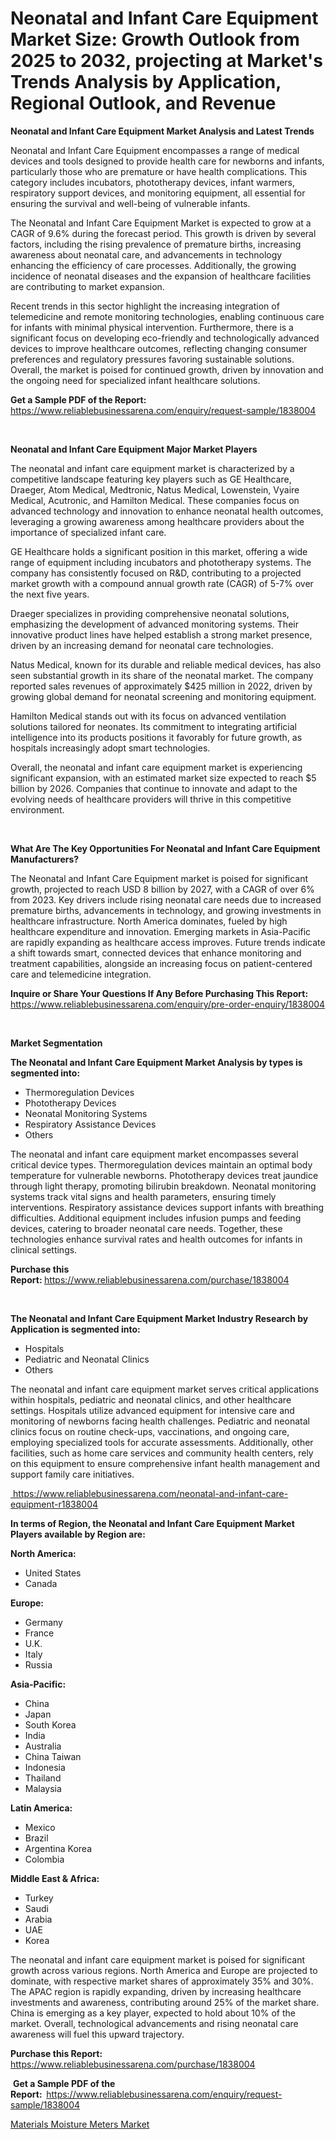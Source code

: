 <p><h1>Neonatal and Infant Care Equipment Market Size: Growth Outlook from 2025 to 2032, projecting at Market's Trends Analysis by Application, Regional Outlook, and Revenue</h1></p><p><strong>Neonatal and Infant Care Equipment Market Analysis and Latest Trends</strong></p>
<p><p>Neonatal and Infant Care Equipment encompasses a range of medical devices and tools designed to provide health care for newborns and infants, particularly those who are premature or have health complications. This category includes incubators, phototherapy devices, infant warmers, respiratory support devices, and monitoring equipment, all essential for ensuring the survival and well-being of vulnerable infants.</p><p>The Neonatal and Infant Care Equipment Market is expected to grow at a CAGR of 9.6% during the forecast period. This growth is driven by several factors, including the rising prevalence of premature births, increasing awareness about neonatal care, and advancements in technology enhancing the efficiency of care processes. Additionally, the growing incidence of neonatal diseases and the expansion of healthcare facilities are contributing to market expansion. </p><p>Recent trends in this sector highlight the increasing integration of telemedicine and remote monitoring technologies, enabling continuous care for infants with minimal physical intervention. Furthermore, there is a significant focus on developing eco-friendly and technologically advanced devices to improve healthcare outcomes, reflecting changing consumer preferences and regulatory pressures favoring sustainable solutions. Overall, the market is poised for continued growth, driven by innovation and the ongoing need for specialized infant healthcare solutions.</p></p>
<p><strong>Get a Sample PDF of the Report:&nbsp;</strong> <a href="https://www.reliablebusinessarena.com/enquiry/request-sample/1838004?utm_campaign=2485&utm_medium=2&utm_source=Github&utm_content=ia&utm_term=05032025&utm_id=neonatal-and-infant-care-equipment">https://www.reliablebusinessarena.com/enquiry/request-sample/1838004</a></p>
<p>&nbsp;</p>
<p><strong>Neonatal and Infant Care Equipment Major Market Players</strong></p>
<p><p>The neonatal and infant care equipment market is characterized by a competitive landscape featuring key players such as GE Healthcare, Draeger, Atom Medical, Medtronic, Natus Medical, Lowenstein, Vyaire Medical, Acutronic, and Hamilton Medical. These companies focus on advanced technology and innovation to enhance neonatal health outcomes, leveraging a growing awareness among healthcare providers about the importance of specialized infant care.</p><p>GE Healthcare holds a significant position in this market, offering a wide range of equipment including incubators and phototherapy systems. The company has consistently focused on R&D, contributing to a projected market growth with a compound annual growth rate (CAGR) of 5-7% over the next five years.</p><p>Draeger specializes in providing comprehensive neonatal solutions, emphasizing the development of advanced monitoring systems. Their innovative product lines have helped establish a strong market presence, driven by an increasing demand for neonatal care technologies.</p><p>Natus Medical, known for its durable and reliable medical devices, has also seen substantial growth in its share of the neonatal market. The company reported sales revenues of approximately $425 million in 2022, driven by growing global demand for neonatal screening and monitoring equipment.</p><p>Hamilton Medical stands out with its focus on advanced ventilation solutions tailored for neonates. Its commitment to integrating artificial intelligence into its products positions it favorably for future growth, as hospitals increasingly adopt smart technologies.</p><p>Overall, the neonatal and infant care equipment market is experiencing significant expansion, with an estimated market size expected to reach $5 billion by 2026. Companies that continue to innovate and adapt to the evolving needs of healthcare providers will thrive in this competitive environment.</p></p>
<p>&nbsp;</p>
<p><strong>What Are The Key Opportunities For Neonatal and Infant Care Equipment Manufacturers?</strong></p>
<p><p>The Neonatal and Infant Care Equipment market is poised for significant growth, projected to reach USD 8 billion by 2027, with a CAGR of over 6% from 2023. Key drivers include rising neonatal care needs due to increased premature births, advancements in technology, and growing investments in healthcare infrastructure. North America dominates, fueled by high healthcare expenditure and innovation. Emerging markets in Asia-Pacific are rapidly expanding as healthcare access improves. Future trends indicate a shift towards smart, connected devices that enhance monitoring and treatment capabilities, alongside an increasing focus on patient-centered care and telemedicine integration.</p></p>
<p><strong>Inquire or Share Your Questions If Any Before Purchasing This Report:</strong> <a href="https://www.reliablebusinessarena.com/enquiry/pre-order-enquiry/1838004?utm_campaign=2485&utm_medium=2&utm_source=Github&utm_content=ia&utm_term=05032025&utm_id=neonatal-and-infant-care-equipment">https://www.reliablebusinessarena.com/enquiry/pre-order-enquiry/1838004</a></p>
<p>&nbsp;</p>
<p><strong>Market Segmentation</strong></p>
<p><strong>The Neonatal and Infant Care Equipment Market Analysis by types is segmented into:</strong></p>
<p><ul><li>Thermoregulation Devices</li><li>Phototherapy Devices</li><li>Neonatal Monitoring Systems</li><li>Respiratory Assistance Devices</li><li>Others</li></ul></p>
<p><p>The neonatal and infant care equipment market encompasses several critical device types. Thermoregulation devices maintain an optimal body temperature for vulnerable newborns. Phototherapy devices treat jaundice through light therapy, promoting bilirubin breakdown. Neonatal monitoring systems track vital signs and health parameters, ensuring timely interventions. Respiratory assistance devices support infants with breathing difficulties. Additional equipment includes infusion pumps and feeding devices, catering to broader neonatal care needs. Together, these technologies enhance survival rates and health outcomes for infants in clinical settings.</p></p>
<p><strong>Purchase this Report:&nbsp;</strong><a href="https://www.reliablebusinessarena.com/purchase/1838004?utm_campaign=2485&utm_medium=2&utm_source=Github&utm_content=ia&utm_term=05032025&utm_id=neonatal-and-infant-care-equipment">https://www.reliablebusinessarena.com/purchase/1838004</a></p>
<p>&nbsp;</p>
<p><strong>The Neonatal and Infant Care Equipment Market Industry Research by Application is segmented into:</strong></p>
<p><ul><li>Hospitals</li><li>Pediatric and Neonatal Clinics</li><li>Others</li></ul></p>
<p><p>The neonatal and infant care equipment market serves critical applications within hospitals, pediatric and neonatal clinics, and other healthcare settings. Hospitals utilize advanced equipment for intensive care and monitoring of newborns facing health challenges. Pediatric and neonatal clinics focus on routine check-ups, vaccinations, and ongoing care, employing specialized tools for accurate assessments. Additionally, other facilities, such as home care services and community health centers, rely on this equipment to ensure comprehensive infant health management and support family care initiatives.</p></p>
<p><a href="https://www.reliablebusinessarena.com/neonatal-and-infant-care-equipment-r1838004?utm_campaign=2485&utm_medium=2&utm_source=Github&utm_content=ia&utm_term=05032025&utm_id=neonatal-and-infant-care-equipment">&nbsp;https://www.reliablebusinessarena.com/neonatal-and-infant-care-equipment-r1838004</a></p>
<p><strong>In terms of Region, the Neonatal and Infant Care Equipment Market Players available by Region are:</strong></p>
<p>
    <p> <strong> North America: </strong>
        <ul>
            <li>United States</li>
            <li>Canada</li>
        </ul>
        </p> 
    <p> <strong> Europe: </strong>
        <ul>
            <li>Germany</li>
            <li>France</li>
            <li>U.K.</li>
            <li>Italy</li>
            <li>Russia</li>
        </ul>
        </p> 
    <p> <strong> Asia-Pacific: </strong>
        <ul>
            <li>China</li>
            <li>Japan</li>
            <li>South Korea</li>
            <li>India</li>
            <li>Australia</li>
            <li>China Taiwan</li>
            <li>Indonesia</li>
            <li>Thailand</li>
            <li>Malaysia</li>
        </ul>
        </p> 
    <p> <strong> Latin America: </strong>
        <ul>
            <li>Mexico</li>
            <li>Brazil</li>
            <li>Argentina Korea</li>
            <li>Colombia</li>
        </ul>
        </p> 
    <p> <strong> Middle East & Africa: </strong>
        <ul>
            <li>Turkey</li>
            <li>Saudi</li>
            <li>Arabia</li>
            <li>UAE</li>
            <li>Korea</li>
        </ul>
    </p>
    </p>
<p><p>The neonatal and infant care equipment market is poised for significant growth across various regions. North America and Europe are projected to dominate, with respective market shares of approximately 35% and 30%. The APAC region is rapidly expanding, driven by increasing healthcare investments and awareness, contributing around 25% of the market share. China is emerging as a key player, expected to hold about 10% of the market. Overall, technological advancements and rising neonatal care awareness will fuel this upward trajectory.</p></p>
<p><strong>Purchase this Report: </strong><a href="https://www.reliablebusinessarena.com/purchase/1838004?utm_campaign=2485&utm_medium=2&utm_source=Github&utm_content=ia&utm_term=05032025&utm_id=neonatal-and-infant-care-equipment">https://www.reliablebusinessarena.com/purchase/1838004</a></p>
<p>&nbsp;<strong>Get a Sample PDF of the Report:&nbsp;&nbsp;</strong><a href="https://www.reliablebusinessarena.com/enquiry/request-sample/1838004?utm_campaign=2485&utm_medium=2&utm_source=Github&utm_content=ia&utm_term=05032025&utm_id=neonatal-and-infant-care-equipment">https://www.reliablebusinessarena.com/enquiry/request-sample/1838004</a></p>
<p><strong></strong></p>
<p><p><a href="https://github.com/mayabungard8092/Market-Research-Report-List-1/blob/main/materials-moisture-meters-market.md?utm_campaign=2485&utm_medium=2&utm_source=Github&utm_content=ia&utm_term=05032025&utm_id=neonatal-and-infant-care-equipment">Materials Moisture Meters Market</a></p></p>